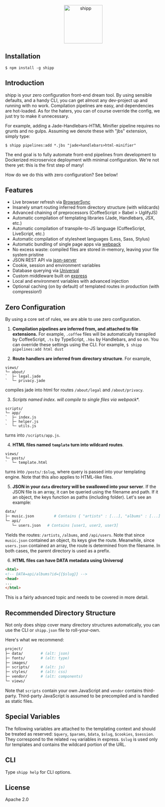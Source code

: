 <p align="center"><img src="https://avatars2.githubusercontent.com/u/18548257?v=3&s=200" alt="shipp" width=124/></p>

## Installation

```
$ npm install -g shipp
```

## Introduction

shipp is your zero configuration front-end dream tool. By using sensible
defaults, and a handy CLI, you can get almost any dev-project up and running
with no work. Compilation pipelines are easy, and dependencies are hot-loaded.
As for the haters, you can of course override the config, we just try to make
it unnecessary.

For example, adding a Jade-Handlebars-HTML Minifier pipeline requires no grunts
and no gulps. Assuming we denote these with "jbs" extension, simply type:

`$ shipp pipelines:add *.jbs "jade>handlebars>html-minifier"`

The end goal is to fully automate front-end pipelines from development to
Dockerized microservice deployment with minimal configuration. We're not there
yet: this is the first step of many!

How do we do this with zero configuration? See below!


## Features

* Live browser refresh via [BrowserSync](https://github.com/Browsersync/browser-sync)
* Insanely smart routing inferred from directory structure (with wildcards)
* Advanced chaining of preprocessors (CoffeeScript > Babel > UglifyJS)
* Automatic compilation of templating libraries (Jade, Handlebars, JSX, etc.)
* Automatic compilation of transpile-to-JS language (CoffeeScript, LiveScript, etc.)
* Automatic compilation of stylesheet languages (Less, Sass, Stylus)
* Automatic bundling of single page apps via [webpack](https://github.com/webpack/webpack)
* No excess waste: compiled files are stored in-memory, leaving your file system pristine
* JSON REST API via [json-server](https://github.com/typicode/json-server)
* Cookie, session and environment variables
* Database querying via [Universql](https://github.com/brandoncarl/universql)
* Custom middleware built on [express](https://github.com/expressjs/express)
* Local and environment variables with advanced injection
* Optional caching (on by default) of templated routes in production (with compression!)


## Zero Configuration

By using a core set of rules, we are able to use zero configuration.

1. **Compilation pipelines are inferred from, and attached to file extensions.**
For example, `.coffee` files will be automatically transpiled by CoffeeScript,
`.ts` by TypeScript, `.hbs` by Handlebars, and so on. You can override these
settings using the CLI. For example, `$ shipp pipelines:add html dust`

2. **Route handlers are inferred from directory structure**. For example,
  ```
  views/
  └─ about/
  `  ├─ legal.jade
  `  └─ privacy.jade
  ```
  compiles jade into html for routes `/about/legal` and `/about/privacy`.

3. **Scripts named index.* will compile to single files via webpack**.
  ```
  scripts/
  └─ app/
  `  ├─ index.js
  `  ├─ helper.js
  `  └─ utils.js
  ```
  turns into `/scripts/app.js`.

4. **HTML files named `template` turn into wildcard routes**.
  ```
  views/
  └─ posts/
  `  └─ template.html
  ```
  turns into `/posts/:$slug`, where query is passed into your templating engine.
  Note that this also applies to HTML-like files.

5. **JSON in your `data` directory will be swallowed into your server**.
  If the JSON file is an array, it can be queried using the filename and path.
  If it an object, the keys function as paths (including folder). Let's see an example:
  ```bash
  data/
  ├─ music.json         # Contains { "artists" : [...], "albums" : [...] }
  └─ api/
     └─ users.json   # Contains [user1, user2, user3]
  ```
  Yields the routes: `/artists`, `/albums`, and `/api/users`. Note that since
  `music.json` contained an object, its keys give the route. Meanwhile, since
  `users.json` contained an array, the route is determined from the filename. In
  both cases, the parent directory is used as a prefix.

6. **HTML files can have DATA metadata using Universql**
  ```html
  <html>
  <!-- DATA=api/albums?id={{$slug}} -->
  <head>
  ...
  </html>
  ```
  This is a fairly advanced topic and needs to be covered in more detail.

## Recommended Directory Structure

Not only does shipp cover many directory structures automatically, you can
use the CLI or `shipp.json` file to roll-your-own.

Here's what we recommend:

```bash
project/
├─ data/        # (alt: json)
├─ fonts/       # (alt: type)
├─ images/
├─ scripts/     # (alt: js)
├─ styles/      # (alt: css)
├─ vendor/      # (alt: components)
└─ views/

```
Note that `scripts` contain your own JavaScript and `vendor` contains third-party.
Third-party JavaScript is assumed to be precompiled and is handled as static files.

## Special Variables

The following variables are attached to the templating context and should be
treated as reserved: `$query`, `$params`, `$data`, `$slug`, `$cookies`, `$session`.
They correspond to the related `req` variables in express. `$slug` is used
only for templates and contains the wildcard portion of the URL.


## CLI

Type `shipp help` for CLI options.


## License
Apache 2.0
